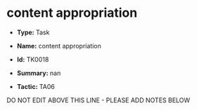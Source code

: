 # content appropriation

* **Type:** Task

* **Name:** content appropriation

* **Id:** TK0018

* **Summary:** nan

* **Tactic:** TA06

DO NOT EDIT ABOVE THIS LINE - PLEASE ADD NOTES BELOW